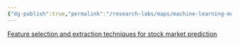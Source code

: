 ```yaml
---
{"dg-publish":true,"permalink":"/research-labs/maps/machine-learning-moc/","tags":["machine_learning","quant"]}
---
```


[Feature selection and extraction techniques for stock market prediction](Research%20Labs/Notes/Feature%20selection%20and%20extraction%20techniques%20for%20stock%20market%20prediction.md)
